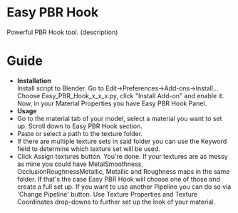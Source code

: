 # Easy PBR Hook
Powerful PBR Hook tool. (description)
# Guide
- **Installation**<br />
  Install script to Blender. Go to Edit->Preferences->Add-ons->Install...<br />
  Choose Easy_PBR_Hook_x_x_x.py, click "Install Add-on" and enable it.<br />
  Now, in your Material Properties you have Easy PBR Hook Panel.<br />
- **Usage**<br />
 - Go to the material tab of your model, select a material you want to set up. Scroll down to Easy PBR Hook section. 
 - Paste or select a path to the texture folder.
 - If there are multiple texture sets in said folder you can use the Keyword field to determine which texture set will be used. 
 - Click Assign textures button. You're done.
If your textures are as messy as mine you could have MetalSmoothness, OcclusionRoughnessMetallic, Metallic and Roughness maps in the same folder.
If that's the case Easy PBR Hook will choose one of those and create a full set up. If you want to use another Pipeline you can do so via
'Change Pipeline' button. 
Use Texture Properties and Texture Coordinates drop-downs to further set up the look of your material.
